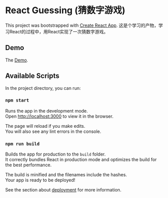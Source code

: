 # React Guessing (猜数字游戏)

This project was bootstrapped with [Create React App](https://github.com/facebook/create-react-app).
这是个学习的产物，学习React的过程中，用React实现了一次猜数字游戏。

## Demo

The [Demo](https://bobgame.github.io/ReactGuessing/demo/index.html).

## Available Scripts

In the project directory, you can run:

### `npm start`

Runs the app in the development mode.<br>
Open [http://localhost:3000](http://localhost:3000) to view it in the browser.

The page will reload if you make edits.<br>
You will also see any lint errors in the console.

### `npm run build`

Builds the app for production to the `build` folder.<br>
It correctly bundles React in production mode and optimizes the build for the best performance.

The build is minified and the filenames include the hashes.<br>
Your app is ready to be deployed!

See the section about [deployment](https://facebook.github.io/create-react-app/docs/deployment) for more information.

